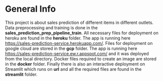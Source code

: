 # General Info
This project is about sales prediction of different items in different outlets. Data preprocessing and training is done in the 
**sales_prediction_prep_pipeline_train**. All necessary files for deployment on heroku are found in the **heroku** folder. The app is running here 
https://sales-prediction-service.herokuapp.com/. Files for deployment on google cloud are stored in the **gcp** folder. The app is running here
https://sales-prediction-service.ew.r.appspot.com/ and it was deployed from the local directory. Docker files required to create an image are stored in the **docker**
folder. Finally there is also an interactive deployment on Streamlit which runs on **url** and all the required files are found in the **streamlit** folder.
